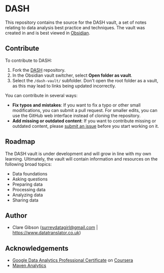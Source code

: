 # DASH
This repository contains the source for the DASH vault, a set of notes relating to data analysis best practice and techniques. The vault was created in and is best viewed in [Obsidian](https://obsidian.md).
## Contribute
To contribute to DASH:
1. Fork the [DASH](https://github.com/clarelgibson/dash) repository.
2. In the Obsidian vault switcher, select **Open folder as vault**.
3. Select the `/dash-vault/` subfolder. Don't open the root folder as a vault, as this may lead to links being updated incorrectly.

You can contribute in several ways:

- **Fix typos and mistakes**: If you want to fix a typo or other small modifications, you can submit a pull request. For smaller edits, you can use the GitHub web interface instead of cloning the repository.
- **Add missing or outdated content**: If you want to contribute missing or outdated content, please [submit an issue](https://github.com/clarelgibson/dash/issues/new) before you start working on it.
## Roadmap
The DASH vault is under development and will grow in line with my own learning. Ultimately, the vault will contain information and resources on the following broad topics:

- Data foundations
- Asking questions
- Preparing data
- Processing data
- Analyzing data
- Sharing data
## Author
- Clare Gibson (surreydatagirl@gmail.com | https://www.datatranslator.co.uk)
## Acknowledgements
- [Google Data Analytics Professional Certificate](https://www.coursera.org/professional-certificates/google-data-analytics) on [Coursera](https://www.coursera.org)
- [Maven Analytics](https://app.mavenanalytics.io)
